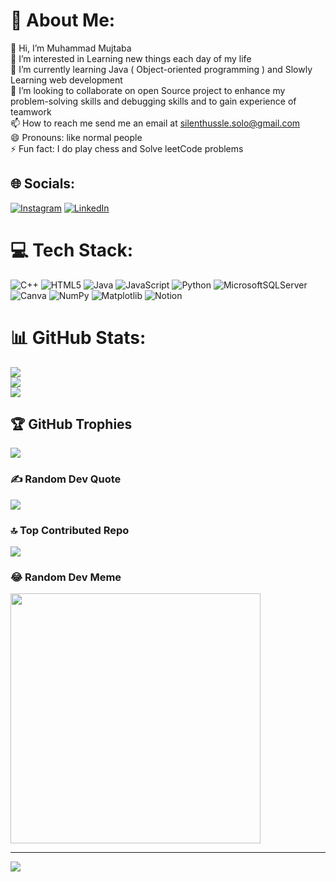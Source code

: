 # 💫 About Me:
👋 Hi, I’m Muhammad Mujtaba<br>👀 I’m interested in Learning new things each day of my life<br>🌱 I’m currently learning Java ( Object-oriented programming ) and Slowly Learning web development<br>💞️ I’m looking to collaborate on open Source project to enhance my problem-solving skills and debugging skills and to gain experience of teamwork<br>📫 How to reach me send me an email at silenthussle.solo@gmail.com<br>😄 Pronouns: like normal people<br>⚡ Fun fact: I do play chess and Solve leetCode problems


## 🌐 Socials:
 [![Instagram](https://img.shields.io/badge/Instagram-%23E4405F.svg?logo=Instagram&logoColor=white)](https://www.instagram.com/CodeWithMujtaba/) [![LinkedIn](https://img.shields.io/badge/LinkedIn-%230077B5.svg?logo=linkedin&logoColor=white)](https://www.linkedin.com/in/muhammad-mujtaba-84b607319)

# 💻 Tech Stack:
![C++](https://img.shields.io/badge/c++-%2300599C.svg?style=for-the-badge&logo=c%2B%2B&logoColor=white) ![HTML5](https://img.shields.io/badge/html5-%23E34F26.svg?style=for-the-badge&logo=html5&logoColor=white) ![Java](https://img.shields.io/badge/java-%23ED8B00.svg?style=for-the-badge&logo=openjdk&logoColor=white) ![JavaScript](https://img.shields.io/badge/javascript-%23323330.svg?style=for-the-badge&logo=javascript&logoColor=%23F7DF1E) ![Python](https://img.shields.io/badge/python-3670A0?style=for-the-badge&logo=python&logoColor=ffdd54) ![MicrosoftSQLServer](https://img.shields.io/badge/Microsoft%20SQL%20Server-CC2927?style=for-the-badge&logo=microsoft%20sql%20server&logoColor=white) ![Canva](https://img.shields.io/badge/Canva-%2300C4CC.svg?style=for-the-badge&logo=Canva&logoColor=white) ![NumPy](https://img.shields.io/badge/numpy-%23013243.svg?style=for-the-badge&logo=numpy&logoColor=white) ![Matplotlib](https://img.shields.io/badge/Matplotlib-%23ffffff.svg?style=for-the-badge&logo=Matplotlib&logoColor=black) ![Notion](https://img.shields.io/badge/Notion-%23000000.svg?style=for-the-badge&logo=notion&logoColor=white)
# 📊 GitHub Stats:
![](https://github-readme-stats.vercel.app/api?username=LTNITESNAKE&theme=dark&hide_border=false&include_all_commits=false&count_private=true)<br/>
![](https://github-readme-streak-stats.herokuapp.com/?user=LTNITESNAKE&theme=dark&hide_border=false)<br/>
![](https://github-readme-stats.vercel.app/api/top-langs/?username=LTNITESNAKE&theme=dark&hide_border=false&include_all_commits=false&count_private=true&layout=compact)

## 🏆 GitHub Trophies
![](https://github-profile-trophy.vercel.app/?username=LTNITESNAKE&theme=darkhub&no-frame=false&no-bg=false&margin-w=4)

### ✍️ Random Dev Quote
![](https://quotes-github-readme.vercel.app/api?type=horizontal&theme=radical)

### 🔝 Top Contributed Repo
![](https://github-contributor-stats.vercel.app/api?username=LTNITESNAKE&limit=5&theme=dark&combine_all_yearly_contributions=true)

### 😂 Random Dev Meme
<img src='[(https://www.google.com/imgres?q=dev%20meme&imgurl=https%3A%2F%2Flookaside.fbsbx.com%2Flookaside%2Fcrawler%2Fmedia%2F%3Fmedia_id%3D2624671474457476&imgrefurl=https%3A%2F%2Fwww.facebook.com%2Fp%2FDev-Memes-100064856284512%2F&docid=awreYPYlCZZL2M&tbnid=U_QK9Nswe5T4pM&vet=12ahUKEwjP1pT5oPaFAxV0BNsEHWK2A4YQM3oECCQQAA..i&w=960&h=954&hcb=2&ved=2ahUKEwjP1pT5oPaFAxV0BNsEHWK2A4YQM3oECCQQAA)]' style="height: 400px;"/>

---
[![](https://visitcount.itsvg.in/api?id=LTNITESNAKE&icon=2&color=6)](https://visitcount.itsvg.in)

